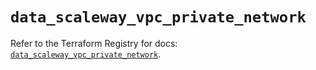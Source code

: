 # `data_scaleway_vpc_private_network`

Refer to the Terraform Registry for docs: [`data_scaleway_vpc_private_network`](https://registry.terraform.io/providers/scaleway/scaleway/2.59.0/docs/data-sources/vpc_private_network).
